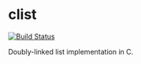 # clist
[![Build Status](https://travis-ci.org/nolanholden/clist.svg?branch=master)](https://travis-ci.org/nolanholden/clist)

Doubly-linked list implementation in C.
